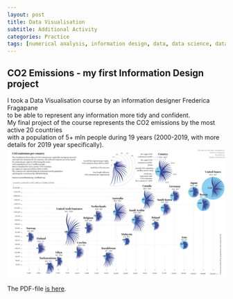 ```yaml
---
layout: post
title: Data Visualisation
subtitle: Additional Activity
categories: Practice
tags: [numerical analysis, information design, data, data science, data visualisation, R, scatterplot]
---
```


## CO2 Emissions - my first Information Design project

I took a Data Visualisation course by an information designer Frederica Fragapane  <br>
to be able to represent any information more tidy and confident. <br>
My final project of the course represents the CO2 emissions by the most active 20 countries  <br>
with a population of 5+ mln people during 19 years (2000-2019, with more details for 2019 year specifically). <br>
 ![Emissions](/assets/images/banners/Emissions_small.jpg)<br>

The PDF-file [is here](https://github.com/Vasilisalook/vasilisalook.github.io/blob/main/Emissions.pdf).

